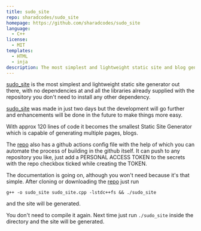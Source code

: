 ```yaml
---
title: sudo_site
repo: sharadcodes/sudo_site
homepage: https://github.com/sharadcodes/sudo_site
language:
  - C++
license:
  - MIT
templates:
  - HTML
  - inja
description: The most simplest and lightweight static site and blog generator for c++ enthusiasts.
---
```



[sudo_site](https://github.com/sharadcodes/sudo_site) is the most 
simplest and lightweight static site generator out there, with no 
dependencies at and all the libraries already supplied with the 
repository you don't need to install any other dependency.

[sudo_site](https://github.com/sharadcodes/sudo_site) was made in 
just two days but the development will go further and enhancements
will be done in the future to make things more easy.

With approx 120 lines of code it becomes the smallest Static Site 
Generator which is capable of generating multiple pages, blogs.

The [repo](https://github.com/sharadcodes/sudo_site) also has a
github actions config file with the help of which you can automate
the process of building in the github itself. It can push to any
repository you like, just add a PERSONAL ACCESS TOKEN to the 
secrets with the repo checkbox ticked while creating the TOKEN.

The documentation is going on, although you won't need because it's
that simple.
After cloning or downloading the [repo](https://github.com/sharadcodes/sudo_site) just run
```
g++ -o sudo_site sudo_site.cpp -lstdc++fs && ./sudo_site
```
and the site will be generated.

You don't need to compile it again. Next time just run `./sudo_site`
inside the directory and the site will be generated.
